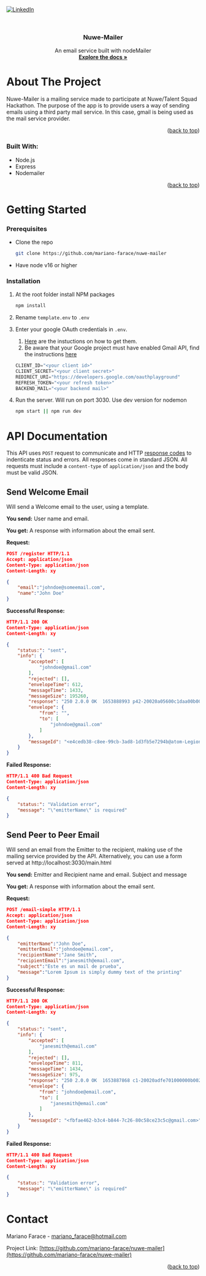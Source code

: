 <div id="top"></div>


<!-- PROJECT SHIELDS -->
<!--
*** I'm using markdown "reference style" links for readability.
*** Reference links are enclosed in brackets [ ] instead of parentheses ( ).
*** See the bottom of this document for the declaration of the reference variables
*** for contributors-url, forks-url, etc. This is an optional, concise syntax you may use.
*** https://www.markdownguide.org/basic-syntax/#reference-style-links
-->

[![LinkedIn][linkedin-shield]](https://www.linkedin.com/in/mariano-farace/)


<!-- PROJECT LOGO -->
<br />
<div align="center">


<h3 align="center">Nuwe-Mailer</h3>

  <p align="center">
    An email service built with nodeMailer
    <br />
    <a href="https://github.com/mariano-farace/SPRINT5-ITAcademey-Chat-App"><strong>Explore the docs »</strong></a>
  </p>
</div>


<!-- ABOUT THE PROJECT -->
# About The Project


Nuwe-Mailer is a mailing service made to participate at Nuwe/Talent Squad Hackathon. The purpose of the app is to provide users a way of sending emails using a third party mail service. In this case, gmail is being used as the mail service provider.

<p align="right">(<a href="#top">back to top</a>)</p>



### Built With:

* Node.js
* Express
* Nodemailer

<p align="right">(<a href="#top">back to top</a>)</p>



<!-- GETTING STARTED -->
# Getting Started

### Prerequisites

* Clone the repo
   ```sh
   git clone https://github.com/mariano-farace/nuwe-mailer
   ```
* Have node v16 or higher
### Installation

1. At the root folder install NPM packages
   ```sh
   npm install
   ```
2. Rename  `template.env` to `.env`
   
3. Enter your google OAuth credentials in `.env`. 
   1. [Here](https://www.ibm.com/docs/en/app-connect/containers_eus?topic=gmail-connecting-google-application-by-providing-credentials-app-connect-use-basic-oauth) are the instuctions on how to get them. 
   2. Be aware that your Google project must have enabled Gmail API, find the instructions [here](https://support.google.com/googleapi/answer/6158841?hl=en) 
   ```js
   CLIENT_ID="<your client id>"
   CLIENT_SECRET="<your client secret>"
   REDIRECT_URI="https://developers.google.com/oauthplayground"
   REFRESH_TOKEN="<your refresh token>"
   BACKEND_MAIL="<your backend mail>"
   ```
4. Run the server. Will run on port 3030. Use dev version for nodemon
   ```sh
   npm start || npm run dev
   ```



# API Documentation
This API uses `POST` request to communicate and HTTP [response codes](https://en.wikipedia.org/wiki/List_of_HTTP_status_codes) to indenticate status and errors. All responses come in standard JSON. All requests must include a `content-type` of `application/json` and the body must be valid JSON.

## Send Welcome Email
Will send a Welcome email to the user, using a template.

**You send:**  User name and email.

**You get:** A response with information about the email sent.

**Request:**
```json
POST /register HTTP/1.1
Accept: application/json
Content-Type: application/json
Content-Length: xy

{
    "email":"johndoe@someemail.com",
    "name":"John Doe"
}
```
**Successful Response:**
```json
HTTP/1.1 200 OK
Content-Type: application/json
Content-Length: xy

{
    "status:": "sent",
    "info": {
        "accepted": [
            "johndoe@gmail.com"
        ],
        "rejected": [],
        "envelopeTime": 612,
        "messageTime": 1433,
        "messageSize": 195260,
        "response": "250 2.0.0 OK  1653888993 p42-20020a05600c1daa00b0039aef592ca0sm4443630wms.35 - gsmtp",
        "envelope": {
            "from": "",
            "to": [
                "johndoe@gmail.com"
            ]
        },
        "messageId": "<e4cedb38-c8ee-99cb-3ad8-1d3fb5e7294b@atom-Legion-5-15ACH6H>"
    }
}
```
**Failed Response:**
```json
HTTP/1.1 400 Bad Request
Content-Type: application/json
Content-Length: xy

{
    "status:": "Validation error",
    "message": "\"emitterName\" is required"
}
``` 


## Send Peer to Peer Email
Will send an email from the Emitter to the recipient, making use of the mailing service provided by the API. Alternatively, you can use a form served at http://localhost:3030/main.html 

**You send:**  Emitter and Recipient name and email. Subject and message

**You get:** A response with information about the email sent.

**Request:**
```json
POST /email-simple HTTP/1.1
Accept: application/json
Content-Type: application/json
Content-Length: xy

{
    "emitterName":"John Doe",
    "emitterEmail":"johndoe@email.com",
    "recipientName":"Jane Smith",
    "recipientEmail":"janesmith@email.com",
    "subject":"Este es un mail de prueba",
    "message":"Lorem Ipsum is simply dummy text of the printing"
}
```
**Successful Response:**
```json
HTTP/1.1 200 OK
Content-Type: application/json
Content-Length: xy

{
    "status:": "sent",
    "info": {
        "accepted": [
            "janesmith@email.com"
        ],
        "rejected": [],
        "envelopeTime": 811,
        "messageTime": 1434,
        "messageSize": 975,
        "response": "250 2.0.0 OK  1653887868 c1-20020adfe701000000b00210288c55d0sm5052347wrm.52 - gsmtp",
        "envelope": {
            "from": "johndoe@email.com",
            "to": [
                "janesmith@email.com"
            ]
        },
        "messageId": "<fbfae462-b3c4-b844-7c26-80c58ce23c5c@gmail.com>"
    }
}
```
**Failed Response:**
```json
HTTP/1.1 400 Bad Request
Content-Type: application/json
Content-Length: xy

{
    "status:": "Validation error",
    "message": "\"emitterName\" is required"
}
``` 


<!-- CONTACT -->
# Contact

Mariano Farace - mariano_farace@hotmail.com

Project Link: [https://github.com/mariano-farace/nuwe-mailer](https://github.com/mariano-farace/nuwe-mailer)

<p align="right">(<a href="#top">back to top</a>)</p>



<!-- MARKDOWN LINKS & IMAGES -->
<!-- https://www.markdownguide.org/basic-syntax/#reference-style-links -->
[linkedin-shield]: https://img.shields.io/badge/-LinkedIn-black.svg?style=for-the-badge&logo=linkedin&colorB=555
[linkedin-url]: https://linkedin.com/in/linkedin_username
[product-screenshot]: images/screenshot.png

